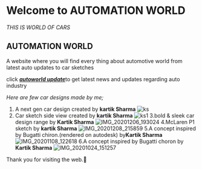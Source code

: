 # Welcome to AUTOMATION WORLD
_THIS IS WORLD OF CARS_
## AUTOMATION WORLD



A website where you will find every thing about automotive world from latest auto updates to car sketches 

click [_**autoworld update**_](https://www.cardekho.com/upcomingcars)to get latest news and updates regarding auto industry 

_Here are few car designs made by me;_ 

1. A next gen car design created by **kartik Sharma**
![ks](https://user-images.githubusercontent.com/75312921/101275945-cb176c80-37cf-11eb-8432-c056511e02db.jpg)
2. Car sketch side view created by **kartik Sharma**
![ks1](https://user-images.githubusercontent.com/75312921/101277416-69a8cb00-37da-11eb-86db-337608765217.jpg)
3.bold & sleek car design range by **Kartik Sharma**
![IMG_20201206_193024](https://user-images.githubusercontent.com/75312921/101509677-061bca80-399f-11eb-9b40-5b6ce47523cf.jpg)
4.McLaren P1 sketch by **kartik Sharma**
![IMG_20201208_215859](https://user-images.githubusercontent.com/75312921/101511284-9dcde880-39a0-11eb-845f-1b44d0826899.jpg)
5.A concept inspired by Bugatti chiron.(rendered on autodesk) by**Kartik Sharma**
![IMG_20201108_122618](https://user-images.githubusercontent.com/75312921/103304124-cb510380-4a2d-11eb-8eb8-d6d6343f15bb.png)
6.A concept inspired by Bugatti choron by **Kartik Sharma**
![IMG_20201024_151257](https://user-images.githubusercontent.com/75312921/103304474-bf197600-4a2e-11eb-85f4-9c318a8bbefc.jpg)


Thank you for visiting the web.🤗

